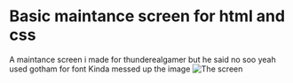 # Basic maintance screen for html and css
A maintance screen i made for thunderealgamer but he said no soo yeah
used gotham for font
Kinda messed up the image
![The screen](https://github.com/Totallynotmwa/Html-and-css-maintance-screen/assets/120023154/7acbead2-8216-447c-8f46-4f74d7e21cf6)
